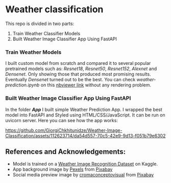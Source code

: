 # Weather classification
This repo is divided in two parts:
1. Train Weather Classifier Models
2. Built Weather Image Classifier App Using FastAPI

### Train Weather Models
I built custom model from scratch and compared it to several popular pretrained models such as: *Resnet18*, *Resnet50*, *Resnet152*, *Alexnet* and *Densenet*. Only showing those that produced most promising results. Eventually *Densenet* turned out to be the best.
You can check *weather-prediction.ipynb* on this <a href="https://nbviewer.org/github/GiorgiChkhitunidze/Weather-Image-Classification/blob/main/weather-prediction.ipynb">nbviewer link</a> without any rendering problem.

### Built Weather Image Classifier App Using FastAPI
In the folder ***App*** I built simple Weather Prediction App. I wrapped the best model into FastAPI and Styled using HTML/CSS/JavaScript. It can be run on uvicorn server.
Here you can see how the app works:


https://github.com/GiorgiChkhitunidze/Weather-Image-Classification/assets/112623714/da54d557-70c5-42e9-9d13-f051b79e6302


## References and Acknowledgements:
- Model is trained on a <a href="https://www.kaggle.com/datasets/jehanbhathena/weather-dataset">Weather Image Recognition Dataset</a> on Kaggle.
- App background image by <a href="https://pixabay.com/users/pexels-2286921/?utm_source=link-attribution&amp;utm_medium=referral&amp;utm_campaign=image&amp;utm_content=1245817">Pexels</a> from <a href="https://pixabay.com//?utm_source=link-attribution&amp;utm_medium=referral&amp;utm_campaign=image&amp;utm_content=1245817">Pixabay</a>
- Social media preview image by <a href="https://pixabay.com/users/cromaconceptovisual-4595909/?utm_source=link-attribution&amp;utm_medium=referral&amp;utm_campaign=image&amp;utm_content=5940755">cromaconceptovisual</a> from <a href="https://pixabay.com//?utm_source=link-attribution&amp;utm_medium=referral&amp;utm_campaign=image&amp;utm_content=5940755">Pixabay</a>
